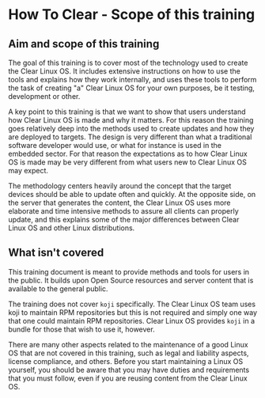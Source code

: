 
How To Clear - Scope of this training
=====================================

## Aim and scope of this training

The goal of this training is to cover most of the technology used to 
create the Clear Linux OS. It includes extensive instructions on how to 
use the tools and explains how they work internally, and uses these 
tools to perform the task of creating "a" Clear Linux OS for your own 
purposes, be it testing, development or other.

A key point to this training is that we want to show that users 
understand how Clear Linux OS is made and why it matters. For this 
reason the training goes relatively deep into the methods used to 
create updates and how they are deployed to targets. The design is very 
different than what a traditional software developer would use, or what 
for instance is used in the embedded sector. For that reason the 
expectations as to how Clear Linux OS is made may be very different 
from what users new to Clear Linux OS may expect.

The methodology centers heavily around the concept that the target 
devices should be able to update often and quickly. At the opposite 
side, on the server that generates the content, the Clear Linux OS uses 
more elaborate and time intensive methods to assure all clients can 
properly update, and this explains some of the major differences 
between Clear Linux OS and other Linux distributions.

## What isn't covered

This training document is meant to provide methods and tools for users 
in the public. It builds upon Open Source resources and server content 
that is available to the general public.

The training does not cover `koji` specifically. The Clear Linux OS 
team uses koji to maintain RPM repositories but this is not required 
and simply one way that one could maintain RPM repositories. Clear 
Linux OS provides `koji` in a bundle for those that wish to use it, 
however.

There are many other aspects related to the maintenance of a good Linux 
OS that are not covered in this training, such as legal and liability 
aspects, license compliance, and others. Before you start maintaining a 
Linux OS yourself, you should be aware that you may have duties and 
requirements that you must follow, even if you are reusing content from 
the Clear Linux OS.
